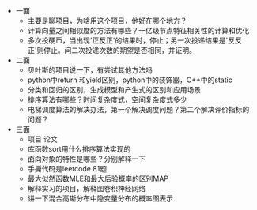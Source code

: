 - 一面
    + 主要是聊项目，为啥用这个项目，他好在哪个地方？
    + 计算向量之间相似度的方法有哪些？十亿级节点特征相关性的计算和优化
    + 多次投硬币，当出现'正反正'的结果时，停止；另一次投递结果是'反反正'则停止。问二次投递次数的期望是否相同，并证明。
- 二面
    + 贝叶斯的项目说一下，有尝试其他方法吗
    + python中return 和yield区别，python中的装饰器，C++中的static
    + 分类和回归的区别，生成模型和产生式的区别和应用场景
    + 排序算法有哪些？时间复杂度式，空间复杂度式多少
    + 电梯调度算法的解决办法，第一个解决调度问题？第二个解决评价指标的问题？
- 三面
    + 项目 论文
    + 库函数sort用什么排序算法实现的
    + 面向对象的特性是哪些？分别解释一下
    + 手撕代码是leetcode 81题
    + 最大似然函数MLE和最大后验概率的区别MAP
    + 解释实习的项目，解释图卷积神经网络
    + 讲一下混合高斯分布中隐变量分布的概率图表示